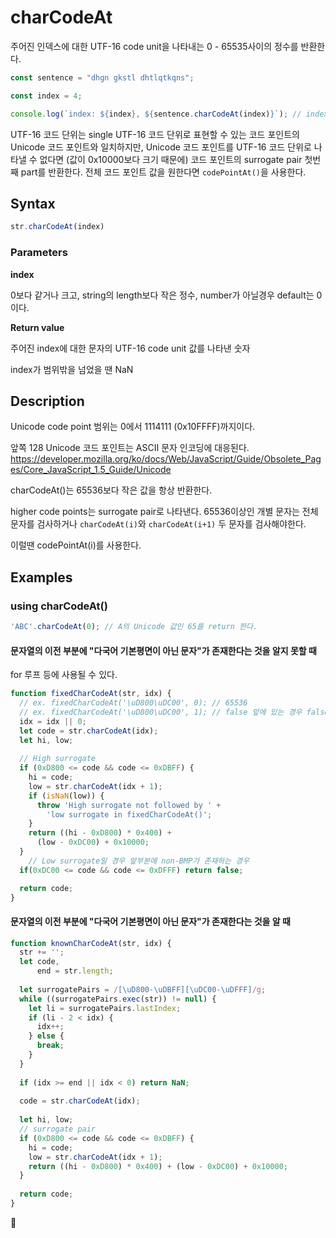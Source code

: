 # charCodeAt

주어진 인덱스에 대한 UTF-16 code unit을 나타내는 0 - 65535사이의 정수를 반환한다.

```js
const sentence = "dhgn gkstl dhtlqtkqns";

const index = 4;

console.log(`index: ${index}, ${sentence.charCodeAt(index)}`); // index: 4, 32
```

UTF-16 코드 단위는 single UTF-16 코드 단위로 표현할 수 있는 코드 포인트의 Unicode 코드 포인트와 일치하지만, Unicode 코드 포인트를 UTF-16 코드 단위로 나타낼 수 없다면 (값이  0x10000보다 크기 때문에) 코드 포인트의 surrogate pair 첫번째 part를 반환한다. 전체 코드 포인트 값을 원한다면 `codePointAt()`을 사용한다.

## Syntax

```js
str.charCodeAt(index)
```

### Parameters

**index**

0보다 같거나 크고, string의 length보다 작은 정수, number가 아닐경우 default는 0이다.

**Return value**

주어진 index에 대한 문자의 UTF-16 code unit 값를 나타낸 숫자

index가 범위밖을 넘었을 땐 NaN

## Description

Unicode code point 범위는 0에서 1114111 (0x10FFFF)까지이다.

앞쪽 128 Unicode 코드 포인트는 ASCII 문자 인코딩에 대응된다.
https://developer.mozilla.org/ko/docs/Web/JavaScript/Guide/Obsolete_Pages/Core_JavaScript_1.5_Guide/Unicode

charCodeAt()는 65536보다 작은 값을 항상 반환한다.

higher code points는  surrogate pair로 나타낸다. 65536이상인 개별 문자는 전체 문자를 검사하거나 `charCodeAt(i)`와 `charCodeAt(i+1)` 두 문자를 검사해야한다. 

이럴땐 codePointAt(i)를 사용한다.

## Examples

### using charCodeAt()

```js
'ABC'.charCodeAt(0); // A의 Unicode 값인 65를 return 한다.
```

#### 문자열의 이전 부분에 "**다국어 기본평면이 아닌 문자"가 존재한다는 것을 알지 못할 때**

for 루프 등에 사용될 수 있다.

```js
function fixedCharCodeAt(str, idx) {
  // ex. fixedCharCodeAt('\uD800\uDC00', 0); // 65536
  // ex. fixedCharCodeAt('\uD800\uDC00', 1); // false 앞에 있는 경우 false
  idx = idx || 0;
  let code = str.charCodeAt(idx);
  let hi, low;
  
  // High surrogate
  if (0xD800 <= code && code <= 0xDBFF) {
    hi = code;
    low = str.charCodeAt(idx + 1);
    if (isNaN(low)) {
      throw 'High surrogate not followed by ' +
        'low surrogate in fixedCharCodeAt()';
    }
    return ((hi - 0xD800) * 0x400) +
      (low - 0xDC00) + 0x10000;
  }
 	// Low surrogate일 경우 앞부분에 non-BMP가 존재하는 경우
  if(0xDC00 <= code && code <= 0xDFFF) return false;

  return code;
}
```



#### 문자열의 이전 부분에 "**다국어 기본평면이 아닌 문자"가 존재한다는 것을 알 때**

```js
function knownCharCodeAt(str, idx) {
  str += '';
  let code,
      end = str.length;
  
  let surrogatePairs = /[\uD800-\uDBFF][\uDC00-\uDFFF]/g;
  while ((surrogatePairs.exec(str)) != null) {
    let li = surrogatePairs.lastIndex;
    if (li - 2 < idx) {
      idx++;
    } else {
      break;
    }
  }
  
  if (idx >= end || idx < 0) return NaN;
  
  code = str.charCodeAt(idx);
  
  let hi, low;
  // surrogate pair
  if (0xD800 <= code && code <= 0xDBFF) {
    hi = code;
    low = str.charCodeAt(idx + 1);
    return ((hi - 0xD800) * 0x400) + (low - 0xDC00) + 0x10000;
  }
  
  return code;
}
```

🤔
